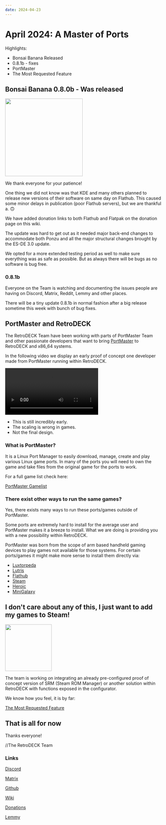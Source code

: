 ```yaml
---
date: 2024-04-23
---
```


# April 2024: A Master of Ports

Highlights:

- Bonsai Banana Released
- 0.8.1b - fixes
- PortMaster
- The Most Requested Feature

<!-- more -->

## Bonsai Banana 0.8.0b - Was released

<img src="../../../bonsai-banana.png" width="250">

We thank everyone for your patience!

One thing we did not know was that KDE and many others planned to release new versions of their software on same day on Flathub. This caused some minor delays in publication (poor Flathub servers), but we are thankful a. 🙃

We have added donation links to both Flathub and Flatpak on the donation page on this wiki.

The update was hard to get out as it needed major back-end changes to accommodate both Ponzu and all the major structural changes brought by the ES-DE 3.0 update.

We opted for a more extended testing period as well to make sure everything was as safe as possible. But as always there will be bugs as no software is bug free.

### 0.8.1b

Everyone on the Team is watching and documenting the issues people are having on Discord, Matrix, Reddit, Lemmy and other places.

There will be a tiny update 0.8.1b in normal fashion after a big release sometime this week with bunch of bug fixes.

## PortMaster and RetroDECK

The RetroDECK Team have been working with parts of PortMaster Team and other passionate developers that want to bring [PortMaster](https://portmaster.games/index.html) to RetroDECK and x86_64 systems.

In the following video we display an early proof of concept one developer made from PortMaster running within RetroDECK.

![type:video](pm-retrodeck.mp4)

- This is still incredibly early.
- The scaling is wrong in games.
- Not the final design.

### What is PortMaster?

It is a Linux Port Manager to easily download, manage, create and play various Linux game ports.
In many of the ports you will need to own the game and take files from the original game for the ports to work.

For a full game list check here:

[PortMaster Gamelist](https://portmaster.games/games.html)

### There exist other ways to run the same games?

Yes, there exists many ways to run these ports/games outside of PortMaster.

Some ports are extremely hard to install for the average user and PortMaster makes it a breeze to install.
What we are doing is providing you with a new possibility within RetroDECK.

PortMaster was born from the scope of arm based handheld gaming devices to play games not available for those systems.
For certain ports/games it might make more sense to install them directly via:

- [Luxtorpeda](https://github.com/dreamer/luxtorpeda)
- [Lutris](https://lutris.net/)
- [Flathub](https://flathub.org/en)
- [Steam](https://store.steampowered.com/)
- [Heroic](https://heroicgameslauncher.com/)
- [MiniGalaxy](https://sharkwouter.github.io/minigalaxy/)


## I don't care about any of this, I just want to add my games to Steam!

<img src="../../..//add-to-steam.jpg" width="150">

The team is working on integrating an already pre-configured proof of concept version of SRM (Steam ROM Manager) or another solution within RetroDECK with functions exposed in the configurator.

We know how you feel, it is by far:

[The Most Requested Feature](https://soundcloud.com/lazorne/the-most-requested-feature-1/s-ZU517nfk95h?si=82f784da8bae467f8655d43fdadb15a8)


## That is all for now

Thanks everyone!

//The RetroDECK Team

### Links

[Discord](https://discord.gg/WDc5C9YWMx)

[Matrix](https://matrix.to/#/#retrodeck:matrix.org)

[Github](https://github.com/XargonWan/RetroDECK)

[Wiki](https://github.com/XargonWan/RetroDECK/wiki)

[Donations](https://retrodeck.readthedocs.io/en/latest/wiki_about/donations-licenses/)

[Lemmy](https://lemmy.zip/c/retrodeck)<br/>
